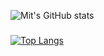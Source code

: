 
![Mit's GitHub stats](https://github-readme-stats.vercel.app/api?username=mitgaming&show_icons=true&theme=radical)
###
[![Top Langs](https://github-readme-stats.vercel.app/api/top-langs/?username=mitgaming&langs_count=8)](https://github.com/mitgaming/github-readme-stats)
###
